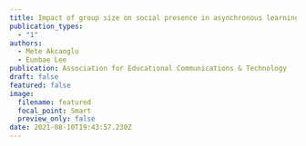 ```yaml
---
title: Impact of group size on social presence in asynchronous learning environments
publication_types:
  - "1"
authors:
  - Mete Akcaoglu
  - Eunbae Lee
publication: Association for Educational Communications & Technology
draft: false
featured: false
image:
  filename: featured
  focal_point: Smart
  preview_only: false
date: 2021-08-10T19:43:57.230Z
---
```

